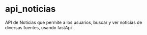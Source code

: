 # api_noticias
API de Noticias que permite a los usuarios, buscar y ver noticias de diversas fuentes, usando fastApi
